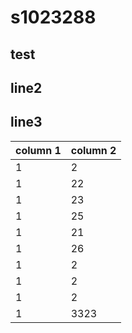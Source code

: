 # s1023288

## test

## line2

## line3


| column 1 | column 2 |
| -------- | -------- |
| 1	   | 2	      |
| 1	   | 22	      |
| 1	   | 23       |
| 1	   | 25	      |
| 1	   | 21	      |
| 1	   | 26	      |
| 1	   | 2	      |
| 1	   | 2	      |
| 1	   | 2	      |
| 1        | 3323     |
